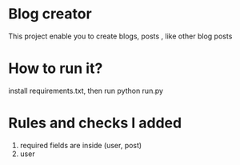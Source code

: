 # Blog creator
This project enable you to create blogs, posts , like other blog posts

# How to run it?
install requirements.txt, then run python run.py

# Rules and checks I added
1. required fields are inside (user, post)
2. user 

